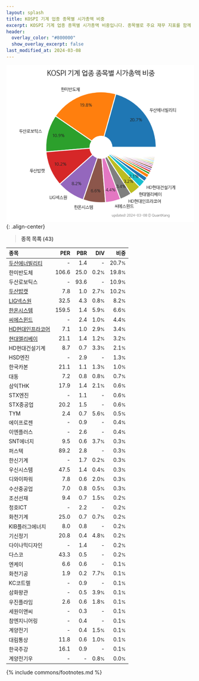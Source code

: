 ```yaml
---
layout: splash
title: KOSPI 기계 업종 종목별 시가총액 비중
excerpt: KOSPI 기계 업종 종목별 시가총액 비중입니다. 종목별로 주요 재무 지표를 함께 표시합니다.
header:
  overlay_color: "#800000"
  show_overlay_excerpt: false
last_modified_at: 2024-03-08
---
```



![KOSPI 기계 업종 종목별 시가총액 비중](/stats/sector/images/kospi_업종_기계_종목.png){: .align-center}


> **종목 목록 (43)**<a id="list"></a>

| **종목** | **PER** | **PBR** | **DIV** | **비중** |
| :------- | ------: | ------: | ------: | -------: |
| [두산에너빌리티](/034020/) | - | 1.4 | - | 20.7<small>%</small> |
| 한미반도체 | 106.6 | 25.0 | 0.2<small>%</small> | 19.8<small>%</small> |
| 두산로보틱스 | - | 93.6 | - | 10.9<small>%</small> |
| [두산밥캣](/241560/) | 7.8 | 1.0 | 2.7<small>%</small> | 10.2<small>%</small> |
| [LIG넥스원](/079550/) | 32.5 | 4.3 | 0.8<small>%</small> | 8.2<small>%</small> |
| [한온시스템](/018880/) | 159.5 | 1.4 | 5.9<small>%</small> | 6.6<small>%</small> |
| [씨에스윈드](/112610/) | - | 2.4 | 1.0<small>%</small> | 4.4<small>%</small> |
| [HD현대인프라코어](/042670/) | 7.1 | 1.0 | 2.9<small>%</small> | 3.4<small>%</small> |
| [현대엘리베이](/017800/) | 21.1 | 1.4 | 1.2<small>%</small> | 3.2<small>%</small> |
| HD현대건설기계 | 8.7 | 0.7 | 3.3<small>%</small> | 2.1<small>%</small> |
| HSD엔진 | - | 2.9 | - | 1.3<small>%</small> |
| 한국카본 | 21.1 | 1.1 | 1.3<small>%</small> | 1.0<small>%</small> |
| 대동 | 7.2 | 0.8 | 0.8<small>%</small> | 0.7<small>%</small> |
| 삼익THK | 17.9 | 1.4 | 2.1<small>%</small> | 0.6<small>%</small> |
| STX엔진 | - | 1.1 | - | 0.6<small>%</small> |
| STX중공업 | 20.2 | 1.5 | - | 0.6<small>%</small> |
| TYM | 2.4 | 0.7 | 5.6<small>%</small> | 0.5<small>%</small> |
| 에이프로젠 | - | 0.9 | - | 0.4<small>%</small> |
| 이엔플러스 | - | 2.6 | - | 0.4<small>%</small> |
| SNT에너지 | 9.5 | 0.6 | 3.7<small>%</small> | 0.3<small>%</small> |
| 퍼스텍 | 89.2 | 2.8 | - | 0.3<small>%</small> |
| 한신기계 | - | 1.7 | 0.2<small>%</small> | 0.3<small>%</small> |
| 우신시스템 | 47.5 | 1.4 | 0.4<small>%</small> | 0.3<small>%</small> |
| 디와이파워 | 7.8 | 0.6 | 2.0<small>%</small> | 0.3<small>%</small> |
| 수산중공업 | 7.0 | 0.8 | 0.5<small>%</small> | 0.3<small>%</small> |
| 조선선재 | 9.4 | 0.7 | 1.5<small>%</small> | 0.2<small>%</small> |
| 청호ICT | - | 2.2 | - | 0.2<small>%</small> |
| 화천기계 | 25.0 | 0.7 | 0.7<small>%</small> | 0.2<small>%</small> |
| KIB플러그에너지 | 8.0 | 0.8 | - | 0.2<small>%</small> |
| 기신정기 | 20.8 | 0.4 | 4.8<small>%</small> | 0.2<small>%</small> |
| 다이나믹디자인 | - | 1.4 | - | 0.2<small>%</small> |
| 다스코 | 43.3 | 0.5 | - | 0.2<small>%</small> |
| 엔케이 | 6.6 | 0.6 | - | 0.1<small>%</small> |
| 화천기공 | 1.9 | 0.2 | 7.7<small>%</small> | 0.1<small>%</small> |
| KC코트렐 | - | 0.9 | - | 0.1<small>%</small> |
| 삼화왕관 | - | 0.5 | 3.9<small>%</small> | 0.1<small>%</small> |
| 우진플라임 | 2.6 | 0.6 | 1.8<small>%</small> | 0.1<small>%</small> |
| 세원이앤씨 | - | 0.3 | - | 0.1<small>%</small> |
| 참엔지니어링 | - | 0.4 | - | 0.1<small>%</small> |
| 계양전기 | - | 0.4 | 1.5<small>%</small> | 0.1<small>%</small> |
| 대림통상 | 11.8 | 0.6 | 1.0<small>%</small> | 0.1<small>%</small> |
| 한국주강 | 16.1 | 0.9 | - | 0.1<small>%</small> |
| 계양전기우 | - | - | 0.8<small>%</small> | 0.0<small>%</small> |

{% include commons/footnotes.md %}